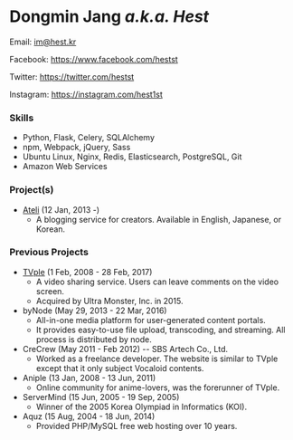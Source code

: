 Dongmin Jang _a.k.a. Hest_
==========

Email: <im@hest.kr>

Facebook: <https://www.facebook.com/hestst>

Twitter: <https://twitter.com/hestst>

Instagram: <https://instagram.com/hest1st>


### Skills

- Python, Flask, Celery, SQLAlchemy
- npm, Webpack, jQuery, Sass
- Ubuntu Linux, Nginx, Redis, Elasticsearch, PostgreSQL, Git
- Amazon Web Services


### Project(s)

- [Ateli](https://ateli.com) (12 Jan, 2013 -)
    + A blogging service for creators. Available in English, Japanese, or Korean.


### Previous Projects

- [TVple](https://tvple.com) (1 Feb, 2008 - 28 Feb, 2017)
    + A video sharing service. Users can leave comments on the video screen.
    + Acquired by Ultra Monster, Inc. in 2015.
- byNode (May 29, 2013 - 22 Mar, 2016)
    + All-in-one media platform for user-generated content portals.
    + It provides easy-to-use file upload, transcoding, and streaming. All process is distributed by node.
- CreCrew (May 2011 - Feb 2012) -- SBS Artech Co., Ltd.
    + Worked as a freelance developer. The website is similar to TVple except that it only subject Vocaloid contents.
- Aniple (13 Jan, 2008 - 13 Jun, 2011)
    + Online community for anime-lovers, was the forerunner of TVple.
- ServerMind (15 Jun, 2005 - 19 Sep, 2005)
    + Winner of the 2005 Korea Olympiad in Informatics (KOI).
- Aquz (15 Aug, 2004 - 18 Jun, 2014) 
    + Provided PHP/MySQL free web hosting over 10 years.
